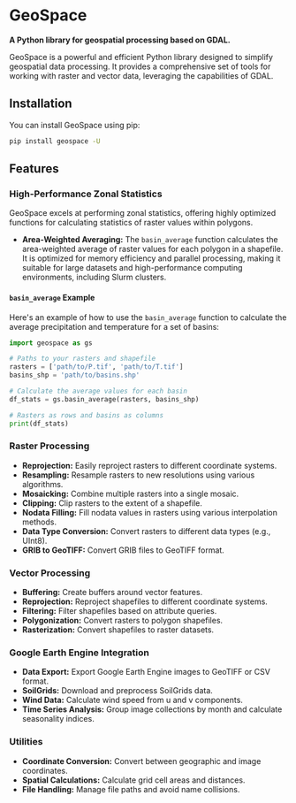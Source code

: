 # GeoSpace

**A Python library for geospatial processing based on GDAL.**

GeoSpace is a powerful and efficient Python library designed to simplify geospatial data processing. It provides a comprehensive set of tools for working with raster and vector data, leveraging the capabilities of GDAL.

## Installation

You can install GeoSpace using pip:

```bash
pip install geospace -U
```

## Features

### High-Performance Zonal Statistics
GeoSpace excels at performing zonal statistics, offering highly optimized functions for calculating statistics of raster values within polygons.

- **Area-Weighted Averaging:** The `basin_average` function calculates the area-weighted average of raster values for each polygon in a shapefile. It is optimized for memory efficiency and parallel processing, making it suitable for large datasets and high-performance computing environments, including Slurm clusters.

#### `basin_average` Example
Here's an example of how to use the `basin_average` function to calculate the average precipitation and temperature for a set of basins:

```python
import geospace as gs

# Paths to your rasters and shapefile
rasters = ['path/to/P.tif', 'path/to/T.tif']
basins_shp = 'path/to/basins.shp'

# Calculate the average values for each basin
df_stats = gs.basin_average(rasters, basins_shp)

# Rasters as rows and basins as columns
print(df_stats)
```

### Raster Processing
- **Reprojection:** Easily reproject rasters to different coordinate systems.
- **Resampling:** Resample rasters to new resolutions using various algorithms.
- **Mosaicking:** Combine multiple rasters into a single mosaic.
- **Clipping:** Clip rasters to the extent of a shapefile.
- **Nodata Filling:** Fill nodata values in rasters using various interpolation methods.
- **Data Type Conversion:** Convert rasters to different data types (e.g., UInt8).
- **GRIB to GeoTIFF:** Convert GRIB files to GeoTIFF format.

### Vector Processing
- **Buffering:** Create buffers around vector features.
- **Reprojection:** Reproject shapefiles to different coordinate systems.
- **Filtering:** Filter shapefiles based on attribute queries.
- **Polygonization:** Convert rasters to polygon shapefiles.
- **Rasterization:** Convert shapefiles to raster datasets.

### Google Earth Engine Integration
- **Data Export:** Export Google Earth Engine images to GeoTIFF or CSV format.
- **SoilGrids:** Download and preprocess SoilGrids data.
- **Wind Data:** Calculate wind speed from u and v components.
- **Time Series Analysis:** Group image collections by month and calculate seasonality indices.

### Utilities
- **Coordinate Conversion:** Convert between geographic and image coordinates.
- **Spatial Calculations:** Calculate grid cell areas and distances.
- **File Handling:** Manage file paths and avoid name collisions.
